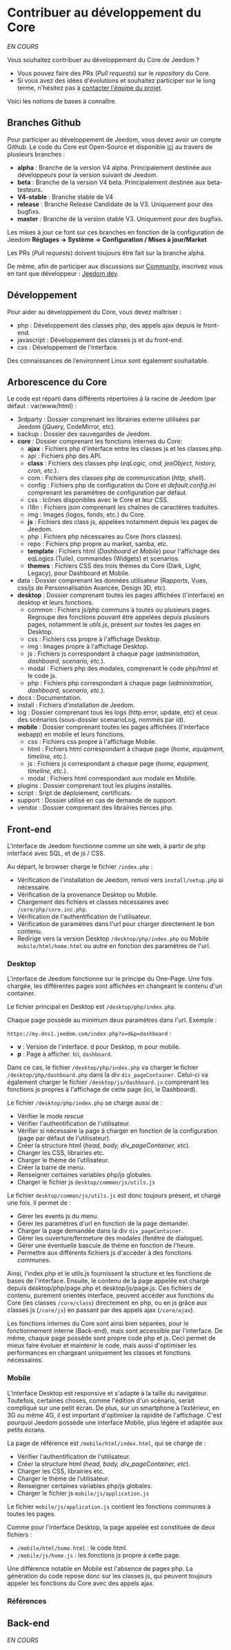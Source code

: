 # Contribuer au développement du Core

*EN COURS*

Vous souhaitez contribuer au développement du Core de Jeedom ?

- Vous pouvez faire des PRs (*Pull requests*) sur le *repository* du Core.
- Si vous avez des idées d'évolutions et souhaitez participer sur le long terme, n'hésitez pas à [contacter l'équipe du projet](mailto:contact@jeedom.com).

Voici les notions de bases à connaître.

## Branches Github

Pour participer au développement de Jeedom, vous devez avoir un compte Github.
Le code du Core est Open-Source et disponible [ici](https://github.com/jeedom/core) au travers de plusieurs branches :

- **alpha** :  Branche de la version V4 alpha. Principalement destinée aux développeurs pour la version suivant de Jeedom.
- **beta** : Branche de la version V4 beta. Principalement destinée aux beta-testeurs.
- **V4-stable** : Branche stable de V4
- **release** : Branche Release Candidate de la V3. Uniquement pour des bugfixs.
- **master** : Branche de la version stable V3. Uniquement pour des bugfixs.

Les mises à jour ce font sur ces branches en fonction de la configuration de Jeedom **Réglages → Système → Configuration / Mises à jour/Market**

Les PRs (*Pull requests*) doivent toujours être fait sur la branche alpha.

De même, afin de participer aux discussions sur [Community](https://community.jeedom.com/), inscrivez vous en tant que développeur : [Jeedom dev](https://www.jeedom.com/fr/dev.html).

## Développement

Pour aider au développement du Core, vous devez maîtriser :

- php : Développement des classes php, des appels ajax depuis le front-end.
- javascript : Développement des classes js et du front-end.
- css : Développement de l'interface.

Des connaissances de l’environnent Linux sont également souhaitable.

## Arborescence du Core

Le code est réparti dans différents répertoires à la racine de Jeedom (par défaut : var/www/html) :

- 3rdparty : Dossier comprenant les librairies externe utilisées par Jeedom (jQuery, CodeMirror, etc).
- backup : Dossier des sauvegardes de Jeedom.
- **core** : Dossier comprenant les fonctions internes du Core:
	- **ajax** : Fichiers php d'interface entre les classes js et les classes php.
	- api : Fichiers php des API.
	- **class** : Fichiers des classes php (*eqLogic, cmd, jeeObject, history, cron, etc.*).
	- com : Fichiers des classes php de communication (*http, shell*).
	- config : Fichiers php de configuration du Core et *default.config.ini* comprenant les paramètres de configuration par défaut.
	- css : Icônes disponibles avec le Core et leur CSS.
	- i18n : Fichiers json comprenant les chaînes de caractères traduites.
	- img : Images (logos, fonds, etc.) du Core.
	- **js** : Fichiers des class js, appelées notamment depuis les pages de Jeedom.
	- php : Fichiers php nécessaires au Core (hors classes).
	- repo : Fichiers php propre au market, samba, etc.
	- **template** : Fichiers html (*Dashboard et Mobile*) pour l'affichage des eqLogics (Tuile), commandes (Widgets) et scenarios.
	- **themes** : Fichiers CSS des trois thèmes du Core (Dark, Light, Legacy), pour Dashboard et Mobile.
- data : Dossier comprenant les données utilisateur (Rapports, Vues, css/js de Personnalisation Avancée, Design 3D, etc).
- **desktop** : Dossier comprenant toutes les pages affichées (l'interface) en desktop et leurs fonctions.
	- common : Fichiers js/php communs à toutes ou plusieurs pages. Regroupe des fonctions pouvant être appelées depuis plusieurs pages, notamment le *utils.js*, présent sur toutes les pages en Desktop.
	- css : Fichiers css propre à l'affichage Desktop.
	- img : Images propre à l'affichage Desktop.
	- js : Fichiers js correspondant à chaque page (*administration, dashboard, scenario, etc.*).
	- modal : Fichiers php des modales, comprenant le code php/html et le code js.
	- php : Fichiers php correspondant à chaque page (*administration, dashboard, scenario, etc.*).
- docs : Documentation.
- install : Fichiers d'installation de Jeedom.
- log : Dossier comprenant tous les logs (http.error, update, etc) et ceux des scénarios (sous-dossier scenarioLog, nommés par id).
- **mobile** : Dossier comprenant toutes les pages affichées (l'interface webapp) en mobile et leurs fonctions.
	- css : Fichiers css propre à l'affichage Mobile.
	- html : Fichiers html correspondant à chaque page (*home, equipment, timeline, etc.*).
	- js : Fichiers js correspondant à chaque page (*home, equipment, timeline, etc.*).
	- modal : Fichiers html correspondant aux modale en Mobile.
- plugins : Dossier comprenant tout les plugins installés.
- script : Sript de déploiement, certificats.
- support : Dossier utilisé en cas de demande de support.
- vendor : Dossier comprenant des librairies tierces php.


## Front-end

L'interface de Jeedom fonctionne comme un site web, à partir de php interfacé avec SQL, et de js / CSS.

Au départ, le browser charge le fichier `/index.php` :
- Vérification de l'installation de Jeedom, renvoi vers `install/setup.php` si nécessaire.
- Vérification de la provenance Desktop ou Mobile.
- Chargement des fichiers et classes nécessaires avec `/core/php/core.inc.php`.
- Vérification de l'authentification de l'utilisateur.
- Vérification de paramètres dans l'url pour charger directement le bon contenu.
- Redirige vers la version Desktop `/desktop/php/index.php` ou Mobile `mobile/html/home.html` ou autre en fonction des paramètres de l'url.

### Desktop

L'interface de Jeedom fonctionne sur le principe du One-Page. Une fois chargée, les différentes pages sont affichées en changeant le contenu d'un container.

Le fichier principal en Desktop est `/desktop/php/index.php`.

Chaque page possède au minimum deux paramètres dans l'url. Exemple :

`https://my.dns1.jeedom.com/index.php?v=d&p=dashboard` :
- **v** : Version de l'interface. d pour Desktop, m pour mobile.
- **p** : Page à afficher. Ici, `dashboard`.

Dans ce cas, le fichier `/desktop/php/index.php` va charger le fichier `/desktop/php/dashboard.php` dans la div `div_pageContainer`. Celui-ci va également charger le fichier `/desktop/js/dashboard.js` comprenant les fonctions js propres à l'affichage de cette page (ici, le Dashboard).

Le fichier `/desktop/php/index.php` se charge aussi de :
- Vérifier le mode *rescue*
- Vérifier l'authentification de l'utilisateur.
- Vérifier si nécessaire la page à charger en fonction de la configuration (page par défaut de l'utilisateur).
- Créer la structure html (*head, body, div_pageContainer, etc*).
- Charger les CSS, librairies etc.
- Charger le thème de l’utilisateur.
- Créer la barre de menu.
- Renseigner certaines variables php/js globales.
- Charger le fichier js `desktop/common/js/utils.js`

Le fichier `desktop/common/js/utils.js` est donc toujours présent, et chargé une fois. Il permet de :
- Gérer les events js du menu.
- Gérer les paramètres d'url en fonction de la page demander.
- Charger la page demandée dans la div `div_pageContainer`.
- Gérer les ouverture/fermeture des modales (fenêtre de dialogue).
- Gérer une éventuelle bascule de thème en fonction de l'heure.
- Permettre aux différents fichiers js d'accéder à des fonctions communes.

Ainsi, l'index.php et le utils.js fournissent la structure et les fonctions de bases de l'interface.
Ensuite, le contenu de la page appelée est chargé depuis desktop/php/page.php et desktop/js/page.js.
Ces fichiers de contenu, purement orientés interface, peuvent accéder aux fonctions du Core (les classes `/core/class`) directement en php, ou en js grâce aux classes js (`/core/js`) en passant par des appels ajax (`/core/ajax`).

Les fonctions internes du Core sont ainsi bien séparées, pour le fonctionnement interne (Back-end), mais sont accessible par l'interface. De même, chaque page possède sont propre code php et js. Ceci permet de mieux faire évoluer et maintenir le code, mais aussi d'optimiser les performances en chargeant uniquement les classes et fonctions nécessaires.

### Mobile

L'interface Desktop est responsive et s'adapte à la taille du navigateur. Toutefois, certaines choses, comme l'édition d'un scénario, serait compliqué sur une petit écran. De plus, sur un smartphone à l’extérieur, en 3G ou même 4G, il est important d'optimiser la rapidité de l'affichage. C'est pourquoi Jeedom possède une interface Mobile, plus légère et adaptée aux petits écrans.

La page de référence est `/mobile/html/index.html`, qui se charge de :
- Vérifier l'authentification de l'utilisateur.
- Créer la structure html (*head, body, div_pageContainer, etc*).
- Charger les CSS, librairies etc.
- Charger le thème de l’utilisateur.
- Renseigner certaines variables php/js globales.
- Charger le fichier js `mobile/js/application.js`

Le fichier `mobile/js/application.js` contient les fonctions communes à toutes les pages.

Comme pour l'interface Desktop, la page appelée est constituée de deux fichiers :
- `/mobile/html/home.html` : le code html.
- `/mobile/js/home.js` : les fonctions js propre à cette page.

Une différence notable en Mobile est l'absence de pages php. La génération du code repose donc sur les classes js, qui peuvent toujours appeler les fonctions du Core avec des appels ajax.

### Références





## Back-end

*EN COURS*
